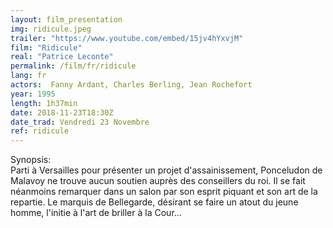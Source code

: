 ```yaml
---
layout: film_presentation
img: ridicule.jpeg
trailer: "https://www.youtube.com/embed/15jv4hYxvjM"
film: "Ridicule"
real: "Patrice Leconte"
permalink: /film/fr/ridicule
lang: fr
actors:  Fanny Ardant, Charles Berling, Jean Rochefort
year: 1995
length: 1h37min
date: 2018-11-23T18:30Z
date_trad: Vendredi 23 Novembre
ref: ridicule
---
```



<span class="name"> Synopsis:</span> <br/>
<span class="resumefilm">  Parti à Versailles pour présenter un projet d'assainissement, Ponceludon de Malavoy ne trouve aucun soutien auprès des conseillers du roi. Il se fait néanmoins remarquer dans un salon par son esprit piquant et son art de la repartie. Le marquis de Bellegarde, désirant se faire un atout du jeune homme, l'initie à l'art de briller à la Cour... </span>
